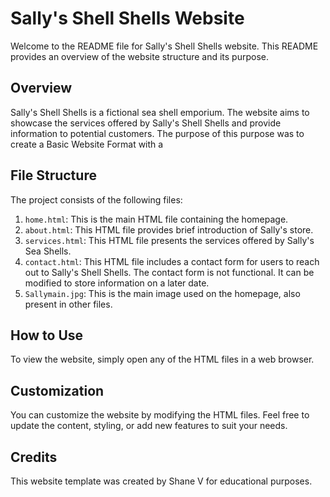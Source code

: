 # Sally's Shell Shells Website

Welcome to the README file for Sally's Shell Shells website. This README provides an overview of the website structure and its purpose. 

## Overview

Sally's Shell Shells is a fictional sea shell emporium. The website aims to showcase the services offered by Sally's Shell Shells and provide information to potential customers. The purpose of this purpose was to create a Basic Website Format with a 

## File Structure

The project consists of the following files:

1. `home.html`: This is the main HTML file containing the homepage. 
2. `about.html`: This HTML file provides brief introduction of Sally's store. 
3. `services.html`: This HTML file presents the services offered by Sally's Sea Shells. 
4. `contact.html`: This HTML file includes a contact form for users to reach out to Sally's Shell Shells. The contact form is not functional. It can be modified to store information on a later date. 
5. `Sallymain.jpg`: This is the main image used on the homepage, also present in other files. 

## How to Use

To view the website, simply open any of the HTML files in a web browser.

## Customization

You can customize the website by modifying the HTML files. Feel free to update the content, styling, or add new features to suit your needs.

## Credits

This website template was created by Shane V for educational purposes. 
